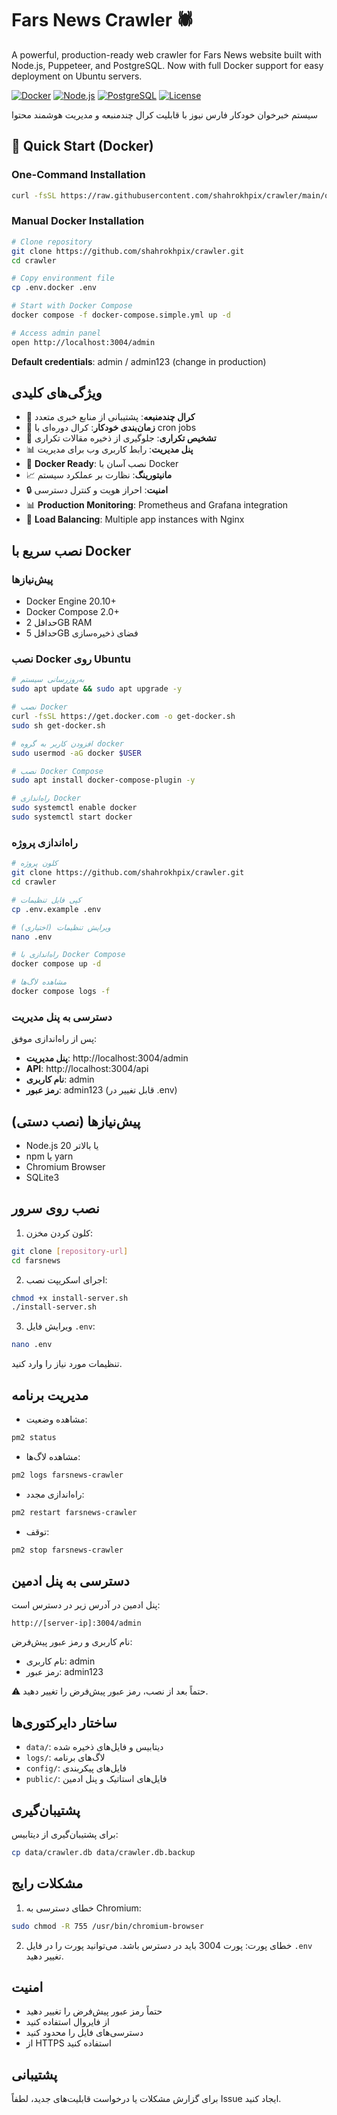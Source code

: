 # Fars News Crawler 🕷️

A powerful, production-ready web crawler for Fars News website built with Node.js, Puppeteer, and PostgreSQL. Now with full Docker support for easy deployment on Ubuntu servers.

[![Docker](https://img.shields.io/badge/Docker-Ready-blue.svg)](https://www.docker.com/)
[![Node.js](https://img.shields.io/badge/Node.js-18+-green.svg)](https://nodejs.org/)
[![PostgreSQL](https://img.shields.io/badge/PostgreSQL-15+-blue.svg)](https://www.postgresql.org/)
[![License](https://img.shields.io/badge/License-MIT-yellow.svg)](LICENSE)

سیستم خبرخوان خودکار فارس نیوز با قابلیت کرال چندمنبعه و مدیریت هوشمند محتوا

## 🚀 Quick Start (Docker)

### One-Command Installation

```bash
curl -fsSL https://raw.githubusercontent.com/shahrokhpix/crawler/main/quick-start.sh | bash
```

### Manual Docker Installation

```bash
# Clone repository
git clone https://github.com/shahrokhpix/crawler.git
cd crawler

# Copy environment file
cp .env.docker .env

# Start with Docker Compose
docker compose -f docker-compose.simple.yml up -d

# Access admin panel
open http://localhost:3004/admin
```

**Default credentials**: admin / admin123 (change in production)

## ویژگی‌های کلیدی

- 🚀 **کرال چندمنبعه**: پشتیبانی از منابع خبری متعدد
- 🔄 **زمان‌بندی خودکار**: کرال دوره‌ای با cron jobs
- 🎯 **تشخیص تکراری**: جلوگیری از ذخیره مقالات تکراری
- 📊 **پنل مدیریت**: رابط کاربری وب برای مدیریت
- 🐳 **Docker Ready**: نصب آسان با Docker
- 📈 **مانیتورینگ**: نظارت بر عملکرد سیستم
- 🔒 **امنیت**: احراز هویت و کنترل دسترسی
- 📊 **Production Monitoring**: Prometheus and Grafana integration
- 🔄 **Load Balancing**: Multiple app instances with Nginx

## نصب سریع با Docker

### پیش‌نیازها

- Docker Engine 20.10+
- Docker Compose 2.0+
- حداقل 2GB RAM
- حداقل 5GB فضای ذخیره‌سازی

### نصب Docker روی Ubuntu

```bash
# به‌روزرسانی سیستم
sudo apt update && sudo apt upgrade -y

# نصب Docker
curl -fsSL https://get.docker.com -o get-docker.sh
sudo sh get-docker.sh

# افزودن کاربر به گروه docker
sudo usermod -aG docker $USER

# نصب Docker Compose
sudo apt install docker-compose-plugin -y

# راه‌اندازی Docker
sudo systemctl enable docker
sudo systemctl start docker
```

### راه‌اندازی پروژه

```bash
# کلون پروژه
git clone https://github.com/shahrokhpix/crawler.git
cd crawler

# کپی فایل تنظیمات
cp .env.example .env

# ویرایش تنظیمات (اختیاری)
nano .env

# راه‌اندازی با Docker Compose
docker compose up -d

# مشاهده لاگ‌ها
docker compose logs -f
```

### دسترسی به پنل مدیریت

پس از راه‌اندازی موفق:

- **پنل مدیریت**: http://localhost:3004/admin
- **API**: http://localhost:3004/api
- **نام کاربری**: admin
- **رمز عبور**: admin123 (قابل تغییر در .env)

## پیش‌نیازها (نصب دستی)

- Node.js 20 یا بالاتر
- npm یا yarn
- Chromium Browser
- SQLite3

## نصب روی سرور

1. کلون کردن مخزن:
```bash
git clone [repository-url]
cd farsnews
```

2. اجرای اسکریپت نصب:
```bash
chmod +x install-server.sh
./install-server.sh
```

3. ویرایش فایل `.env`:
```bash
nano .env
```
تنظیمات مورد نیاز را وارد کنید.

## مدیریت برنامه

- مشاهده وضعیت:
```bash
pm2 status
```

- مشاهده لاگ‌ها:
```bash
pm2 logs farsnews-crawler
```

- راه‌اندازی مجدد:
```bash
pm2 restart farsnews-crawler
```

- توقف:
```bash
pm2 stop farsnews-crawler
```

## دسترسی به پنل ادمین

پنل ادمین در آدرس زیر در دسترس است:
```
http://[server-ip]:3004/admin
```

نام کاربری و رمز عبور پیش‌فرض:
- نام کاربری: admin
- رمز عبور: admin123

⚠️ حتماً بعد از نصب، رمز عبور پیش‌فرض را تغییر دهید.

## ساختار دایرکتوری‌ها

- `data/`: دیتابیس و فایل‌های ذخیره شده
- `logs/`: لاگ‌های برنامه
- `config/`: فایل‌های پیکربندی
- `public/`: فایل‌های استاتیک و پنل ادمین

## پشتیبان‌گیری

برای پشتیبان‌گیری از دیتابیس:
```bash
cp data/crawler.db data/crawler.db.backup
```

## مشکلات رایج

1. خطای دسترسی به Chromium:
```bash
sudo chmod -R 755 /usr/bin/chromium-browser
```

2. خطای پورت:
پورت 3004 باید در دسترس باشد. می‌توانید پورت را در فایل `.env` تغییر دهید.

## امنیت

- حتماً رمز عبور پیش‌فرض را تغییر دهید
- از فایروال استفاده کنید
- دسترسی‌های فایل را محدود کنید
- از HTTPS استفاده کنید

## پشتیبانی

برای گزارش مشکلات یا درخواست قابلیت‌های جدید، لطفاً Issue ایجاد کنید.